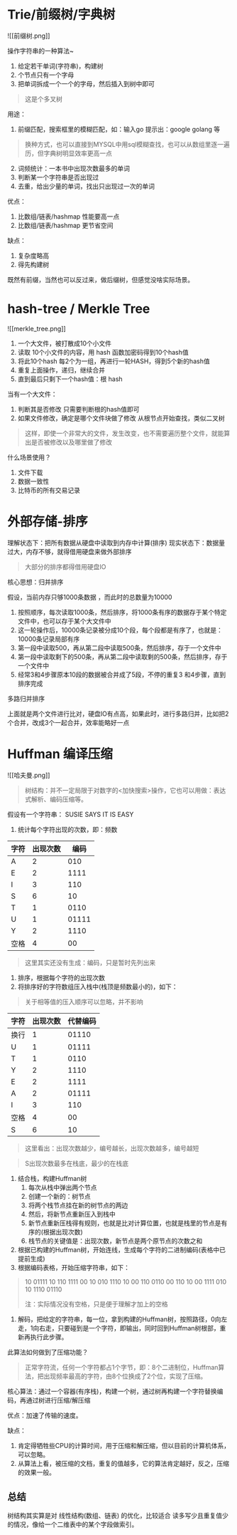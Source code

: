 # Trie/前缀树/字典树


![[前缀树.png]]

操作字符串的一种算法~

1. 给定若干单词\(字符串\)，构建树
2. 个节点只有一个字母
3. 把单词拆成一个一个的字母，然后插入到树中即可

> 这是个多叉树

用途：

1. 前缀匹配，搜索框里的模糊匹配，如：输入go 提示出：google golang 等
> 换种方式，也可以直接到MYSQL中用sql模糊查找，也可以从数组里逐一遍历，但字典树明显效率更高一点
2. 词频统计：一本书中出现次数最多的单词
3. 判断某一个字符串是否出现过
4. 去重，给出少量的单词，找出只出现过一次的单词

优点：

1. 比数组/链表/hashmap 性能要高一点
2. 比数组/链表/hashmap 更节省空间

缺点：


1. 复杂度略高
2. 得先构建树


既然有前缀，当然也可以反过来，做后缀树，但感觉没啥实际场景。

# hash-tree / Merkle Tree

![[merkle_tree.png]]

1. 一个大文件，被打散成10个小文件
2. 读取 10个小文件的内容，用 hash 函数加密码得到10个hash值
3. 将此10个hash 每2个为一组，再进行一轮HASH，得到5个新的hash值
4. 重复上面操作，递归，继续合并
5. 直到最后只剩下一个hash值：根 hash

当有一个大文件：
1. 判断其是否修改
只需要判断根的hash值即可
1. 如果文件修改，确定是哪个文件块做了修改
从根节点开始查找，类似二叉树

>这样，即使一个非常大的文件，发生改变，也不需要遍历整个文件，就能算出是否被修改以及哪里做了修改

什么场景使用？

1. 文件下载
2. 数据一致性
3. 比特币的所有交易记录

# 外部存储\-排序

理解状态下：把所有数据从硬盘中读取到内存中计算(排序)
现实状态下：数据量过大，内存不够，就得借用硬盘来做外部排序
>大部分的排序都得借用硬盘IO

核心思想：归并排序

假设，当前内存只够1000条数据 ，而此时的总数量为10000

1. 按照顺序，每次读取1000条，然后排序，将1000条有序的数据存于某个特定文件中，也可以存于某个大文件中
2. 这一轮操作后，10000条记录被分成10个段，每个段都是有序了，也就是：10000条记录局部有序
3. 第一段中读取500，再从第二段中读取500条，然后排序，存于一个文件中
4. 第一段中读取剩下的500条，再从第二段中读取剩的500条，然后排序，存于一个文件中
5. 经常3和4步骤原本10段的数据被合并成了5段，不停的重复3 和4步骤，直到排序完成

多路归并排序

上面就是两个文件进行比对，硬盘IO有点高，如果此时，进行多路归并，比如把2个合并，改成3个一起合并，效率能略好一点

# Huffman 编译压缩

![[哈夫曼.png]]

> 树结构：并不一定局限于对数字的\<加快搜索\>操作，它也可以用做：表达式解析、编码压缩等。

假设有一个字符串： SUSIE SAYS IT IS EASY

1. 统计每个字符出现的次数，即：频数

|字符|出现次数|编码 |
|----|--------|-----|
|A   |2       |010  |
|E   |2       |1111 |
|I   |3       |110  |
|S   |6       |10   |
|T   |1       |0110 |
|U   |1       |01111|
|Y   |2       |1110 |
|空格|4       |00   |

> 这里其实还没有生成：编码，只是暂时先列出来

1. 排序，根据每个字符的出现次数
2. 将排序好的字符数组压入栈中\(栈顶是频数最小的\)，如下：

> 关于相等值的压入顺序可以忽略，并不影响

|字符|出现次数|代替编码|
|----|--------|--------|
|换行|1       |01110   |
|U   |1       |01111   |
|T   |1       |0110    |
|Y   |2       |1110    |
|E   |2       |1111    |
|A   |2       |01111   |
|I   |3       |110     |
|空格|4       |00      |
|S   |6       |10      |

>这里看出：出现次数越少，编号越长，出现次数越多，编号越短


> S出现次数最多在栈底，最少的在栈底

1. 结合栈，构建Huffman树
    1. 每次从栈中弹出两个节点
    2. 创建一个新的：树节点
    3. 将两个栈节点挂在新的树节点的两边
    4. 然后，将新节点重新压入到栈中
    5. 新节点重新压栈得有规则，也就是比对计算位置，也就是栈里的节点是有序的\(根据出现次数\)
    6. 栈节点的关键值是：出现次数，新节点是两个原节点的次数之和
2. 根据已构建的Huffman树，开始连线，生成每个字符的二进制编码\(表格中已提前生成\)
3. 根据编码表格，开始压缩字符串，如下：

> 10 01111 10 110 1111 00 10 010 1110 10 00 110 0110 00 110 10 00 1111 010 10 1110 01110
> 
> 
> 注：实际情况没有空格，只是便于理解才加上的空格

1. 解码，把给定的字符串，每一位，拿到构建的Huffman树，按照路径，0向左走，1向右走，只要碰到是一个字符，即输出，同时回到Huffman树根部，重新再执行此步骤。

此算法如何做到了压缩功能？

> 正常字符流，任何一个字符都占1个字节，即：8个二进制位，Huffman算法，把出现频率最高的字符，由8个位换成了2个位，实现了压缩。

核心算法：通过一个容器\(有序栈\)，构建一个树，通过树再构建一个字符替换编码，再通过树进行压缩/解压缩

优点：加速了传输的速度。

缺点：

1. 肯定得牺牲些CPU的计算时间，用于压缩和解压缩，但以目前的计算机体系，可以忽略。
2. 从算法上看，被压缩的文档，重复的值越多，它的算法肯定越好，反之，压缩的效果一般。

## 总结

树结构其实算是对 线性结构\(数组、链表\) 的优化，比较适合 读多写少且重复值少的情况，像给一个二维表中的某个字段做索引。

